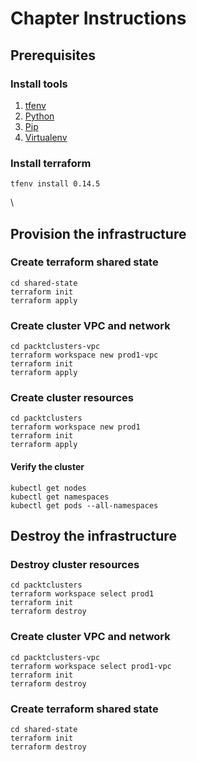 # Chapter Instructions

## Prerequisites
### Install tools
 1. [tfenv](https://github.com/tfutils/tfenv)
 2. [Python](https://www.python.org/downloads/)
 3. [Pip](https://pip.pypa.io/en/stable/)
 4. [Virtualenv](https://pypi.org/project/virtualenv/)

### Install terraform
    tfenv install 0.14.5
\
## Provision the infrastructure

### Create terraform shared state
    cd shared-state 
    terraform init 
    terraform apply

### Create cluster VPC and network
    cd packtclusters-vpc
    terraform workspace new prod1-vpc
    terraform init 
    terraform apply

### Create cluster resources
    cd packtclusters
    terraform workspace new prod1                
    terraform init 
    terraform apply

#### Verify the cluster

    kubectl get nodes
    kubectl get namespaces
    kubectl get pods --all-namespaces

## Destroy the infrastructure

### Destroy cluster resources
    cd packtclusters
    terraform workspace select prod1                
    terraform init 
    terraform destroy
    
### Create cluster VPC and network
    cd packtclusters-vpc
    terraform workspace select prod1-vpc
    terraform init 
    terraform destroy
    
### Create terraform shared state
    cd shared-state 
    terraform init 
    terraform destroy
